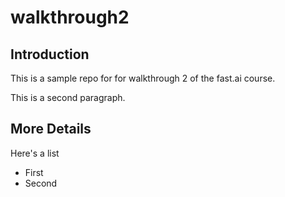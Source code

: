 # walkthrough2

## Introduction

This is a sample repo for for walkthrough 2 of the fast.ai course.

This is a second paragraph.

## More Details

Here's a list

* First
* Second
